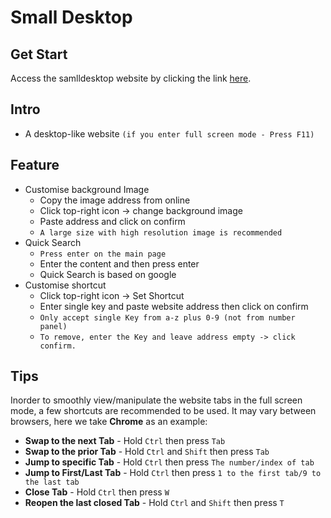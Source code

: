# Small Desktop
## Get Start
Access the samlldesktop website by clicking the link [here](https://jasonwu7.github.io/smalldesktop/).
## Intro
- A desktop-like website `(if you enter full screen mode - Press F11)`
## Feature
- Customise background Image
  - Copy the image address from online
  - Click top-right icon -> change background image
  - Paste address and click on confirm
  - `A large size with high resolution image is recommended`
- Quick Search
  - `Press enter on the main page`
  - Enter the content and then press enter
  - Quick Search is based on google
- Customise shortcut
  - Click top-right icon -> Set Shortcut
  - Enter single key and paste website address then click on confirm
  - `Only accept single Key from a-z plus 0-9 (not from number panel)`
  - `To remove, enter the Key and leave address empty -> click confirm.`
## Tips
Inorder to smoothly view/manipulate the website tabs in the full screen mode, a few shortcuts are recommended to be used.
It may vary between browsers, here we take **Chrome** as an example:
- **Swap to the next Tab** - Hold `Ctrl` then press `Tab`
- **Swap to the prior Tab** - Hold `Ctrl` and `Shift` then press `Tab`
- **Jump to specific Tab** - Hold `Ctrl` then press `The number/index of tab`
- **Jump to First/Last Tab** - Hold `Ctrl` then press `1 to the first tab/9 to the last tab`
- **Close Tab** - Hold `Ctrl` then press `W`
- **Reopen the last closed Tab** - Hold `Ctrl` and `Shift` then press `T`
